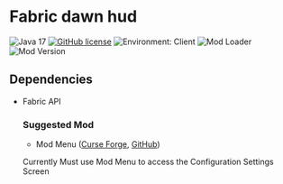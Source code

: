 # Fabric dawn hud
![Java 17](https://img.shields.io/badge/language-Java%2016-9B599A.svg?style=flat-square)
[![GitHub license](https://img.shields.io/github/license/Akr0ss/Fabric_Dawn-hud?style=flat-square)](https://raw.githubusercontent.com/AKR0SS/Fabric_dawn-hud/1.18/LICENSE)
![Environment: Client](https://img.shields.io/badge/environment-client-1976d2?style=flat-square)
![Mod Loader](https://img.shields.io/badge/modloader-Fabric-1976d2?style=flat-square&logo=data:image/png)
![Mod Version](https://img.shields.io/github/v/release/akr0ss/Fabric_Dawn-hud?style=flat-square)

## Dependencies
* Fabric API
  ### Suggested Mod
    * Mod Menu ([Curse Forge](https://www.curseforge.com/minecraft/mc-mods/modmenu), [GitHub](https://github.com/TerraformersMC/ModMenu))
  <p>Currently Must use Mod Menu to access the Configuration Settings Screen</p>